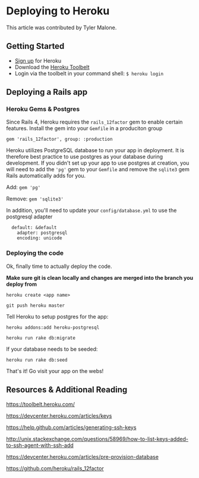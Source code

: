 # Deploying to Heroku

This article was contributed by Tyler Malone.

## Getting Started

- [Sign up](https://signup.heroku.com/signup/dc) for Heroku
- Download the [Heroku Toolbelt](https://toolbelt.heroku.com/)
- Login via the toolbelt in your command shell: `$ heroku login`

## Deploying a Rails app

### Heroku Gems & Postgres
Since Rails 4, Heroku requires the `rails_12factor` gem to enable certain features. Install the gem into your `Gemfile` in a produciton group

```gem 'rails_12factor', group: :production```

Heroku utilizes PostgreSQL database to run your app in deployment. It is therefore best practice to use postgres as your database during development. If you didn't set up your app to use postgres at creation, you will need to add the `'pg'` gem to your `Gemfile` and remove the `sqlite3` gem Rails automatically adds for you.

Add:
```gem 'pg'```

Remove:
```gem 'sqlite3'```

In addition, you'll need to update your `config/database.yml` to use the postgresql adapter

```
  default: &default
    adapter: postgresql
    encoding: unicode
```

### Deploying the code

Ok, finally time to actually deploy the code.

**Make sure git is clean locally and changes are merged into the branch you deploy from**

```heroku create <app name>```

```git push heroku master```

Tell Heroku to setup postgres for the app:

```heroku addons:add heroku-postgresql```

```heroku run rake db:migrate```

If your database needs to be seeded:

```heroku run rake db:seed```

That's it! Go visit your app on the webs!


## Resources & Additional Reading

https://toolbelt.heroku.com/

https://devcenter.heroku.com/articles/keys

https://help.github.com/articles/generating-ssh-keys

http://unix.stackexchange.com/questions/58969/how-to-list-keys-added-to-ssh-agent-with-ssh-add

https://devcenter.heroku.com/articles/pre-provision-database

https://github.com/heroku/rails_12factor
